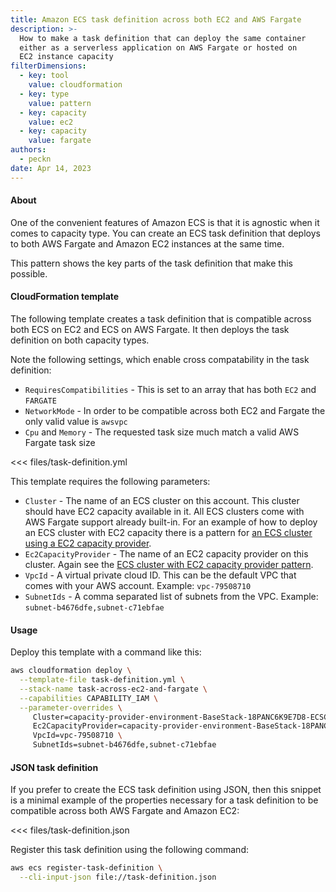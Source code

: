 ```yaml
---
title: Amazon ECS task definition across both EC2 and AWS Fargate
description: >-
  How to make a task definition that can deploy the same container
  either as a serverless application on AWS Fargate or hosted on
  EC2 instance capacity
filterDimensions:
  - key: tool
    value: cloudformation
  - key: type
    value: pattern
  - key: capacity
    value: ec2
  - key: capacity
    value: fargate
authors:
  - peckn
date: Apr 14, 2023
---
```


#### About

One of the convenient features of Amazon ECS is that it is agnostic when
it comes to capacity type. You can create an ECS task definition that deploys
to both AWS Fargate and Amazon EC2 instances at the same time.

This pattern shows the key parts of the task definition that make this possible.

#### CloudFormation template

The following template creates a task definition that is compatible across both ECS on EC2 and ECS on AWS Fargate. It then deploys the task definition on both capacity types.

Note the following settings, which enable cross compatability in the task definition:

  * `RequiresCompatibilities` - This is set to an array that has both `EC2` and `FARGATE`
  * `NetworkMode` - In order to be compatible across both EC2 and Fargate the only valid value is `awsvpc`
  * `Cpu` and `Memory` - The requested task size much match a valid AWS Fargate task size


<<< files/task-definition.yml

This template requires the following parameters:

- `Cluster` - The name of an ECS cluster on this account. This cluster should have EC2 capacity available in it. All ECS clusters come with AWS Fargate support already built-in. For an example of how to deploy an ECS cluster with EC2 capacity there is a pattern for [an ECS cluster using a EC2 capacity provider](/ecs-ec2-capacity-provider-scaling).
- `Ec2CapacityProvider` - The name of an EC2 capacity provider on this cluster. Again see the [ECS cluster with EC2 capacity provider pattern](/ecs-ec2-capacity-provider-scaling).
- `VpcId` - A virtual private cloud ID. This can be the default VPC that comes with your AWS account. Example: `vpc-79508710`
- `SubnetIds` - A comma separated list of subnets from the VPC. Example: `subnet-b4676dfe,subnet-c71ebfae`

#### Usage

Deploy this template with a command like this:

```sh
aws cloudformation deploy \
  --template-file task-definition.yml \
  --stack-name task-across-ec2-and-fargate \
  --capabilities CAPABILITY_IAM \
  --parameter-overrides \
     Cluster=capacity-provider-environment-BaseStack-18PANC6K9E7D8-ECSCluster-NNBNpIh5AkZO \
     Ec2CapacityProvider=capacity-provider-environment-BaseStack-18PANC6K9E7D8-CapacityProvider-FI323ISAaRbn \
     VpcId=vpc-79508710 \
     SubnetIds=subnet-b4676dfe,subnet-c71ebfae
```

#### JSON task definition

If you prefer to create the ECS task definition using JSON, then this snippet
is a minimal example of the properties necessary for a task definition to be compatible across both AWS Fargate and Amazon EC2:

<<< files/task-definition.json

Register this task definition using the following command:

```sh
aws ecs register-task-definition \
  --cli-input-json file://task-definition.json
```